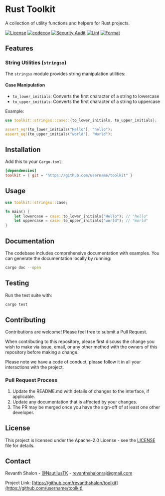 # Rust Toolkit

A collection of utility functions and helpers for Rust projects.

[![License](https://img.shields.io/badge/License-Apache%202.0-blue.svg)](https://opensource.org/licenses/Apache-2.0) [![codecov](https://codecov.io/gh/Revanthshalon/toolkit/graph/badge.svg?token=t0zuCeUcsB)](https://codecov.io/gh/Revanthshalon/toolkit) [![Security Audit](https://github.com/Revanthshalon/toolkit/actions/workflows/audit.yml/badge.svg)](https://github.com/Revanthshalon/toolkit/actions/workflows/audit.yml) [![Lint](https://github.com/Revanthshalon/toolkit/actions/workflows/lint.yml/badge.svg)](https://github.com/Revanthshalon/toolkit/actions/workflows/lint.yml) [![Format](https://github.com/Revanthshalon/toolkit/actions/workflows/format.yml/badge.svg)](https://github.com/Revanthshalon/toolkit/actions/workflows/format.yml)

## Features

### String Utilities (`stringsx`)

The `stringsx` module provides string manipulation utilities:

#### Case Manipulation
- `to_lower_initials`: Converts the first character of a string to lowercase
- `to_upper_initials`: Converts the first character of a string to uppercase

Example:
```rust
use toolkit::stringsx::case::{to_lower_initials, to_upper_initials};

assert_eq!(to_lower_initials("Hello"), "hello");
assert_eq!(to_upper_initials("world"), "World");
```

## Installation

Add this to your `Cargo.toml`:

```toml
[dependencies]
toolkit = { git = "https://github.com/username/toolkit" }
```

## Usage

```rust
use toolkit::stringsx::case;

fn main() {
    let lowercase = case::to_lower_initials("Hello"); // "hello"
    let uppercase = case::to_upper_initials("world"); // "World"
}
```

## Documentation

The codebase includes comprehensive documentation with examples. You can generate the documentation locally by running:

```bash
cargo doc --open
```

## Testing

Run the test suite with:

```bash
cargo test
```

## Contributing

Contributions are welcome! Please feel free to submit a Pull Request.

When contributing to this repository, please first discuss the change you wish to make via issue, email, or any other method with the owners of this repository before making a change.

Please note we have a code of conduct, please follow it in all your interactions with the project.

### Pull Request Process

1. Update the README.md with details of changes to the interface, if applicable.
2. Update any documentation that is affected by your changes.
3. The PR may be merged once you have the sign-off of at least one other developer.

## License

This project is licensed under the Apache-2.0 License - see the [LICENSE](LICENSE) file for details.

## Contact

Revanth Shalon - [@NautilusTK](https://x.com/NautilusTK) - revanthshalonraj@gmail.com

Project Link: [https://github.com/revanthshalon/toolkit](https://github.com/username/toolkit)
